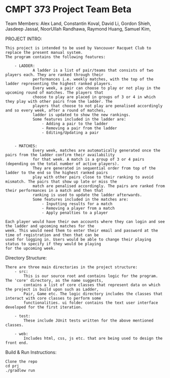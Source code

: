 CMPT 373 Project Team Beta
================
Team Members:
        Alex Land,
        Constantin Koval,
        David Li,
        Gordon Shieh,
        Jasdeep Jassal,
        NoorUllah Randhawa,
        Raymond Huang,
        Samuel Kim,

PROJECT INTRO:

    This project is intended to be used by Vancouver Racquet Club to replace the present manual system.
    The program contains the following features:

        - LADDER:
                A ladder is a list of pair/teams that consists of two players each. They are ranked through their
                performances i.e. weekly matches, with the top of the ladder representing the highest ranked players.
                Every week, a pair can choose to play or not play in the upcoming round of matches. The players that
                choose to play are placed in groups of 3 or 4 in which they play with other pairs from the ladder. The
                players that choose to not play are penalised accordingly and so every week, after a round of matches,
                ladder is updated to show the new rankings.
                Some features included in the ladder are:
                    - Adding a pair to the ladder
                    - Removing a pair from the ladder
                    - Editing/Updating a pair


        - MATCHES:
                Every week, matches are automatically generated once the pairs from the ladder confirm their availability
                for that week. A match is a group of 3 or 4 pairs (depending on the total number of active players).
                They are generated in sequential order from top of the ladder to the end so the highest ranked pairs
                play with other pairs close to their ranking to avoid mismatch. The pairs that show up late or miss the
                match are penalised accordingly. The pairs are ranked from their performances in a match and then that
                ranking is used to update the ladder afterwards.
                Some features included in the matches are:
                    - Inputting results for a match
                    - Removing a player from a match
                    - Apply penalties to a player

    Each player would have their own accounts where they can login and see the ladder and upcoming matches for the
    week. This would need them to enter their email and password at the time of registration and then that can be
    used for logging in. Users would be able to change their playing status to specify if they would be playing
    for the upcoming week.



Directory Structure:

    There are three main directories in the project structure:
        - src:
            This is our source root and contains logic for the program. The 'core' directory, as the name suggests,
            contains a list of core classes that represent data on which the project is build upon such as Ladder,
            Pair, Game etc. The logic directory includes the classes that interact with core classes to perform some
            functionalities. ui folder contains the text user interface developed for the first iteration.

        - test:
            These include JUnit tests written for the above mentioned classes.

        - web:
            Includes html, css, js etc. that are being used to design the front end.


Build & Run Instructions:

    Clone the repo
    cd prj
    ./gradlew run
